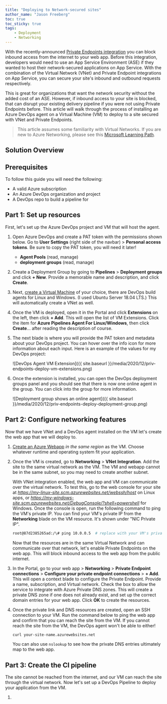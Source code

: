 ```yaml
---
title: "Deploying to Network-secured sites"
author_name: "Jason Freeberg"
toc: true
toc_sticky: true
tags: 
    - Deployment
    - Networking
---
```


With the recently-announced [Private Endpoints integration]() you can block inbound access from the internet to your web app. Before this integration, developers would need to use an App Service Environment (ASE) if they wanted to host their network-secured applications on App Service. With the combination of the Virtual Network (VNet) and Private Endpoint integrations on App Service, you can secure your site's inbound and outbound requests respectively. 

This is great for organizations that want the network security without the added cost of an ASE. However, if inbound access to your site is blocked, that can disrupt your existing delivery pipeline if you were not using Private Endpoints before. This article will walk through the process of installing an Azure DevOps agent on a Virtual Machine (VM) to deploy to a site secured with VNet and Private Endpoints.

> This article assumes some familiarity with Virtual Networks. If you are new to Azure Networking, please see this [Microsoft Learning Path]().

## Solution Overview

## Prerequisites

To follow this guide you will need the following:

- A valid Azure subscription
- An Azure DevOps organization and project
- A DevOps repo to build a pipeline for

## Part 1: Set up resources

First, let's set up the Azure DevOps project and VM that will host the agent.
  
1. Open Azure DevOps and create a PAT token with the permissions shown below. Go to **User Settings** (right side of the navbar) > **Personal access tokens**. Be sure to copy the PAT token, you will need it later!

   - **Agent Pools** (read, manage)
   - **deployment groups** (read, manage)

2. Create a Deployment Group by going to **Pipelines** > **Deployment groups** and click **+ New**. Provide a memorable name and description, and click **Create**.
3. Next, [create a Virtual Machine](https://portal.azure.com/#create/Microsoft.VirtualMachine) of your choice, there are DevOps build agents for Linux and Windows. (I used Ubuntu Server 18.04 LTS.) This will automatically create a VNet as well.
4. Once the VM is deployed, open it in the Portal and click **Extensions** on the left, then click **+ Add**. This will open the list of VM Extensions. Click the item for **Azure Pipelines Agent For Linux/Windows**, then click **Create**... after reading the description of course.
5. The next blade is where you will provide the PAT token and metadata about your DevOps project. You can hover over the info icon for more information about each input. Here is an example of the values for my DevOps project:  

    ![DevOps Agent VM Extension]({{ site.baseurl }}/media/2020/12/priv-endpoints-deploy-vm-extensions.png)

6. Once the extension is installed, you can open the DevOps deployment groups panel and you should see that there is now one online agent in the group. You can click into the group for more information.

    ![Deployment group shows an online agent]({{ site.baseurl }}/media/2020/12/priv-endpoints-deploy-deployment-group.png)

## Part 2: Configure networking features

Now that we have VNet and a DevOps agent installed on the VM let's create the web app that we will deploy to.

1. [Create an Azure Webapp](https://portal.azure.com/#create/Microsoft.WebSite) *in the same region* as the VM. Choose whatever runtime and operating system fit your application.
2. Once the VM is created, go to **Networking** > **VNet Integration**. Add the site to the same virtual network as the VM. The VM and webapp cannot be in the same subnet, so you may need to create another subnet.

    With VNet integration enabled, the web app and VM can communicate over the virtual network. To test this, go to the web console for your site at *https://my-linux-site.scm.azurewebsites.net/webssh/host* on Linux apps, or *https://my-windows-site.scm.azurewebsites.net/DebugConsole/?shell=powershell* for Windows. Once the console is open, run the following command to ping the VM's private IP. You can find your VM's private IP from the **Networking** blade on the VM resource. It's shown under "NIC Private IP".

    ```bash
    root@87d2385265ad:/\# ping 10.0.0.5  # replace with your VM's private IP
    ```

    Now that the resources are in the same Virtual Network and can communicate over that network, let's enable Private Endpoints on the web app. This will block inbound access to the web app from the public internet.

3. In the Portal, go to your web app > **Networking** > **Private Endpoint connections** > **Configure your private endpoint connections** > **+ Add**. This will open a context blade to configure the Private Endpoint. Provide a name, subscription, and Virtual network. Check the box to allow the service to integrate with Azure Private DNS zones. This will create a private DNS zone if one does not already exist, and set up the correct domain entries for your web app. Click **OK** to create the resources.
4. Once the private link and DNS resources are created, open an SSH connection to your VM. Run the command below to ping the web app and confirm that you can reach the site from the VM. If you cannot reach the site from the VM, the DevOps agent won't be able to either!

    ```bash
    curl your-site-name.azurewebsites.net
    ```

    You can also use `nslookup` to see how the private DNS entries ultimately map to the web app.

## Part 3: Create the CI pipeline

The site cannot be reached from the internet, and our VM can reach the site through the virtual network. Now let's set up a DevOps Pipeline to deploy your application from the VM.

1. 
